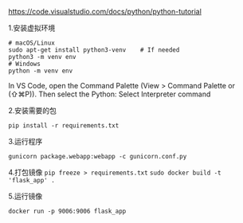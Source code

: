 https://code.visualstudio.com/docs/python/python-tutorial

1.安装虚拟环境

```
# macOS/Linux
sudo apt-get install python3-venv    # If needed
python3 -m venv env
# Windows
python -m venv env
```

In VS Code, open the Command Palette (View > Command Palette or (⇧⌘P)). Then select the Python: Select Interpreter command

2.安装需要的包

`pip install -r requirements.txt`

3.运行程序

`gunicorn package.webapp:webapp -c gunicorn.conf.py`

4.打包镜像
`pip freeze > requirements.txt`
`sudo docker build -t 'flask_app' .`

5.运行镜像

`docker run -p 9006:9006 flask_app`
